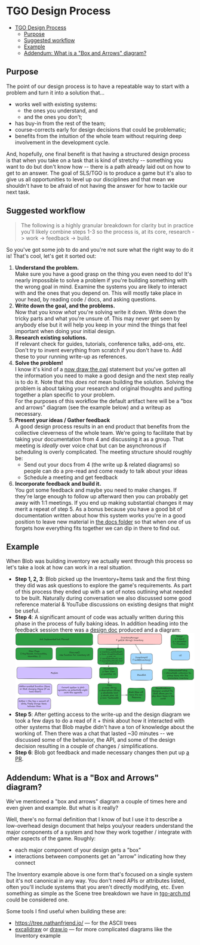 # TGO Design Process

- [TGO Design Process](#tgo-design-process)
  - [Purpose](#purpose)
  - [Suggested workflow](#suggested-workflow)
  - [Example](#example)
  - [Addendum: What is a "Box and Arrows" diagram?](#addendum-what-is-a-box-and-arrows-diagram)

## Purpose

The point of our design process is to have a repeatable way to start with a
problem and turn it into a solution that...
- works well with existing systems:
  - the ones you understand, and
  - and the ones you don't;
- has buy-in from the rest of the team;
- course-corrects early for design decisions that could be problematic;
- benefits from the intuition of the whole team without requiring deep
  involvement in the development cycle.

And, hopefully, one final benefit is that having a structured design process is
that when you take on a task that is kind of stretchy -- something you want
to do but don't know how -- there is a path already laid out on how to get to
an answer. The goal of SLS/TGO is to produce a game but it's also to give us
all opportunities to level up our disciplines and that mean we shouldn't have
to be afraid of not having the answer for how to tackle our next task.

## Suggested workflow

> The following is a highly granular breakdown for clarity but in practice
> you'll likely combine steps 1-3 so the process is, at its core, research
> -> work -> feedback -> build.

So you've got some job to do and you're not sure what the right way to do it is!
That's cool, let's get it sorted out:

1. **Understand the problem.**  
   Make sure you have a good grasp on the thing you even need to do! It's
   nearly impossible to solve a problem if you're building something with the
   wrong goal in mind. Examine the systems you are likely to interact with
   and the ones that you depend on. This will mostly take place in your head,
   by reading code / docs, and asking questions.
2. **Write down the goal, and the problems.**  
   Now that you know _what_ you're solving write it down. Write down the tricky
   parts and what you're unsure of. This may never get seen by anybody else but
   it will help you keep in your mind the things that feel important when doing
   your initial design.
3. **Research existing solutions.**  
   If relevant check for guides, tutorials, conference talks, add-ons, etc.
   Don't try to invent everything from scratch if you don't have to. Add these
   to your running write-up as references.
4. **Solve the problem!**  
   I know it's kind of a [now draw the owl](https://knowyourmeme.com/memes/how-to-draw-an-owl)
   statement but you've gotten all the information you need to make a good
   design and the next step really is to do it. Note that this _does not_ mean
   building the solution. Solving the problem is about taking your research and
   original thoughts and putting together a plan specific to your problem.  
   For the purposes of this workflow the default artifact here will be a "box
   and arrows" diagram (see the example below) and a writeup as necessary.
5. **Present your ideas / Gather feedback**  
   A good design process results in an end product that benefits from the
   collective cleverness of the whole team. We're going to facilitate that by
   taking your documentation from 4 and discussing it as a group. That meeting
   is _ideally_ over voice chat but can be asynchronous if scheduling is overly
   complicated. The meeting structure should roughly be:
      - Send out your docs from 4 (the write up & related diagrams) so people
        can do a pre-read and come ready to talk about your ideas
      - Schedule a meeting and get feedback
6. **Incorporate feedback and build it.**  
   You got some feedback and maybe you need to make changes. If they're large
   enough to follow up afterward then you can probably get away with 1:1 meetings.
   If you end up making substantial changes it may merit a repeat of step 5.
   As a bonus because you have a good bit of documentation written about how
   this system works you're in a good position to leave new material in
   [the docs folder](./) so that when one of us forgets how everything fits
   together we can dip in there to find out.

## Example

When Blob was building inventory we actually went through this process so let's
take a look at how can work in a real situation.

- **Step 1, 2, 3**: Blob picked up the Inventory+Items task and the first thing
  they did was ask questions to explore the game's requirements. As part of
  this process they ended up with a set of notes outlining what needed to be built.
  Naturally during conversation we also discussed some good reference material
  & YouTube discussions on existing designs that might be useful.
- **Step 4**: A significant amount of code was actually written during this
  phase in the process of fully baking ideas. In addition heading into the
  feedback session there was a [design doc](https://github.com/Small-Loan-Studio/TGO/blob/fc0956cc47ddcd0acedc3d859195f3584db0678f/docs/tgo-inventory.md)
  produced and a diagram:
  ![alt text](imgs/inventory-box-arrows.png)
- **Step 5**: After getting access to the write-up and the design diagram we took
  a few days to do a read of it + think about how it interacted with other systems
  that Blob maybe didn't have a ton of knowledge about the working of. Then there
  was a chat that lasted ~30 minutes -- we discussed some of the behavior, the API,
  and some of the design decision resulting in a couple of changes / simplifications.
- **Step 6**: Blob got feedback and made necessary changes then put up [a PR](https://github.com/Small-Loan-Studio/TGO/pull/23).

## Addendum: What is a "Box and Arrows" diagram?

We've mentioned a "box and arrows" diagram a couple of times here and even given
and example. But what is it really?

Well, there's no formal definition that I know of but I use it to describe a
low-overhead design document that helps you/your readers understand the major
components of a system and how they work together / integrate with other aspects
of the game. Roughly:
- each major component of your design gets a "box"
- interactions between components get an "arrow" indicating how they connect

The Inventory example above is one form that's focused on a single system but
it's not canonical in any way. You don't need APIs or attributes listed, often
you'll include systems that you aren't directly modifying, etc. Even something
as simple as the Scene tree breakdown we have in [tgo-arch.md](./tgo-arch.md#prospective-scene-tree)
could be considered one.

Some tools I find useful when building these are:
- https://tree.nathanfriend.io/ &mdash; for the ASCII trees
- [excalidraw](https://excalidraw.com/) or [draw.io](https://app.diagrams.net/) &mdash; for more complicated diagrams like the Inventory example